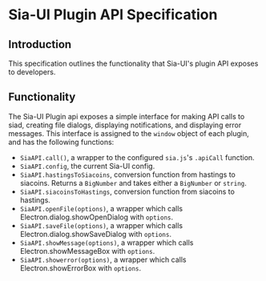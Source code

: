 # Sia-UI Plugin API Specification

## Introduction

This specification outlines the functionality that Sia-UI's plugin API exposes to developers.

## Functionality

The Sia-UI Plugin api exposes a simple interface for making API calls to siad, creating file dialogs, displaying notifications, and displaying error messages.  This interface is assigned to the `window` object of each plugin, and has the following functions:

- `SiaAPI.call()`, a wrapper to the configured `sia.js`'s `.apiCall` function.
- `SiaAPI.config`, the current Sia-UI config.
- `SiaAPI.hastingsToSiacoins`, conversion function from hastings to siacoins.  Returns a `BigNumber` and takes either a `BigNumber` or `string`.
- `SiaAPI.siacoinsToHastings`, conversion function from siacoins to hastings.
- `SiaAPI.openFile(options)`, a wrapper which calls Electron.dialog.showOpenDialog with `options`.
- `SiaAPI.saveFile(options)`, a wrapper which calls Electron.dialog.showSaveDialog with `options`.
- `SiaAPI.showMessage(options)`, a wrapper which calls Electron.showMessageBox with `options`.
- `SiaAPI.showerror(options)`, a wrapper which calls Electron.showErrorBox with `options`.
